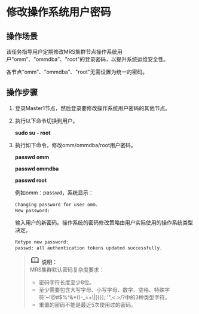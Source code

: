 # 修改操作系统用户密码<a name="ZH-CN_TOPIC_0174499490"></a>

## 操作场景<a name="zh-cn_topic_0040967541_section15950303103032"></a>

该任务指导用户定期修改MRS集群节点操作系统用户“omm”、“ommdba”、"root"的登录密码，以提升系统运维安全性。

各节点“omm”、“ommdba”、"root"无需设置为统一的密码。

## 操作步骤<a name="zh-cn_topic_0040967541_section26299005103047"></a>

1.  登录Master1节点，然后登录要修改操作系统用户密码的其他节点。
2.  执行以下命令切换到用户。

    **sudo su - root**


1.  执行如下命令，修改omm/ommdba/root用户密码。

    **passwd omm**

    **passwd ommdba**

    **passwd root**

    例如omm：passwd，系统显示：

    ```
    Changing password for user omm.
    New password:
    ```

    输入用户的新密码。操作系统的密码修改策略由用户实际使用的操作系统类型决定。

    ```
    Retype new password:
    passwd: all authentication tokens updated successfully.
    ```

    >![](public_sys-resources/icon-note.gif) **说明：**   
    >MRS集群默认密码复杂度要求：  
    >-   密码字符长度至少8位。  
    >-   至少需要包含大写字母、小写字母、数字、空格、特殊字符'\~!@\#$%^&\*\(\)-\_=+\\|\[\{\}\];:'",<.\>/?中的3种类型字符。  
    >-   重置的密码不能是最近5次使用过的密码。  


